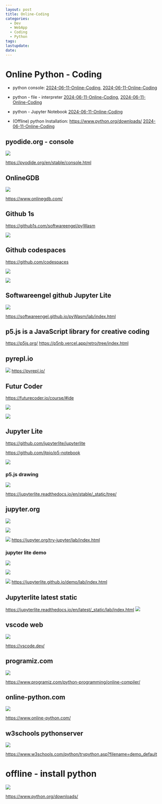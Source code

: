 ```yaml
---
layout: post
title: Online-Coding
categories:
  - Dev
  - WebApp
  - Coding
  - Python
tags: 
lastupdate: 
date:
---
```



# Online Python - Coding 

- python console: [2024-06-11-Online-Coding](#pyodide.org%20-%20console), [2024-06-11-Online-Coding](#Futur%20Coder)
- python - file - interpreter  [2024-06-11-Online-Coding](#OnlineGDB), [2024-06-11-Online-Coding](#Futur%20Coder)
- python - Jupyter Notebook [2024-06-11-Online-Coding](#Jupyterlite%20latest%20static)

- (Offline) python Installation: https://www.python.org/downloads/ [2024-06-11-Online-Coding](#offline%20-%20install%20python)
## pyodide.org - console

![](../pics/2024-06-11-Online-Coding_image_1.png)

https://pyodide.org/en/stable/console.html

## OnlineGDB 

![](../pics/2024-06-11-Online-Coding_image_2.png)

https://www.onlinegdb.com/
## Github 1s 

https://github1s.com/softwareengel/pyWasm

![](../pics/2024-06-11-Online-Coding_image_3.png)

## Github codespaces 

https://github.com/codespaces

![](../pics/2024-06-11-Online-Coding_image_4.png)

![](../pics/2024-06-11-Online-Coding_image_5.png)
## Softwareengel github Jupyter Lite 

![](../pics/2024-06-11-Online-Coding_image_6.png)


https://softwareengel.github.io/pyWasm/lab/index.html
## p5.js is a JavaScript library for creative coding
https://p5js.org/
https://p5nb.vercel.app/retro/tree/index.html
## pyrepl.io

![](../pics/2024-06-11-Online-Coding_image_7.png)
https://pyrepl.io/

## Futur Coder 

https://futurecoder.io/course/#ide

![](../pics/2024-06-11-Online-Coding_image_8.png)

![](../pics/2024-06-11-Online-Coding_image_9.png)


## Jupyter Lite 

https://github.com/jupyterlite/jupyterlite

https://github.com/jtpio/p5-notebook



![](../pics/2024-06-11-Online-Coding_image_10.png)

### p5.js drawing 

![](../pics/2024-06-11-Online-Coding_image_11.png)

https://jupyterlite.readthedocs.io/en/stable/_static/tree/
## jupyter.org

![](../pics/2024-06-11-Online-Coding_image_12.png)

![](../pics/2024-06-11-Online-Coding_image_13.png)

![](../pics/2024-06-11-Online-Coding_image_14.png)
https://jupyter.org/try-jupyter/lab/index.html

### jupyter lite demo 
![](../pics/2024-06-11-Online-Coding_image_15.png)

![](../pics/2024-06-11-Online-Coding_image_16.png)

![](../pics/2024-06-11-Online-Coding_image_17.png)
https://jupyterlite.github.io/demo/lab/index.html
## Jupyterlite latest static


https://jupyterlite.readthedocs.io/en/latest/_static/lab/index.html
![](../pics/2024-06-11-Online-Coding_image_18.png)

## vscode web
![](../pics/2024-06-11-Online-Coding_image_19.png)

https://vscode.dev/


## programiz.com

![](../pics/2024-06-11-Online-Coding_image_20.png)

https://www.programiz.com/python-programming/online-compiler/
## online-python.com

![](../pics/2024-06-11-Online-Coding_image_21.png)

https://www.online-python.com/

## w3schools pythonserver 

![](../pics/2024-06-11-Online-Coding_image_22.png)

https://www.w3schools.com/python/trypython.asp?filename=demo_default

# offline - install python 

![](../pics/2024-06-11-Online-Coding_image_23.png)

https://www.python.org/downloads/


